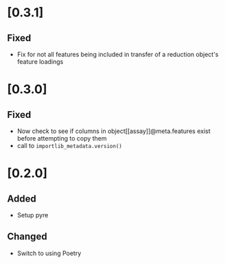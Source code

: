 # [0.3.1]
## Fixed
  - Fix for not all features being included in transfer of a reduction object's
    feature loadings

# [0.3.0]
## Fixed
  - Now check to see if columns in object[[assay]]@meta.features exist before
    attempting to copy them
  - call to `importlib_metadata.version()`

# [0.2.0]
## Added
  - Setup pyre
## Changed
  - Switch to using Poetry